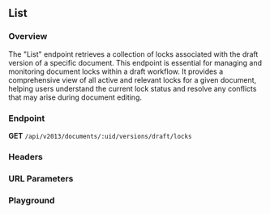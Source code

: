 ## List

### Overview

The "List" endpoint retrieves a collection of locks associated with the draft version of a specific document. This endpoint is essential for managing and monitoring document locks within a draft workflow. It provides a comprehensive view of all active and relevant locks for a given document, helping users understand the current lock status and resolve any conflicts that may arise during document editing.


### Endpoint
**GET** `/api/v2013/documents/:uid/versions/draft/locks`

### Headers
<!--@include: @/../components/common/header/authorization-realm.md-->

### URL Parameters
<!--@include: @/../components/common/url/uid.md-->

### Playground

<SwaggerUI :swaggerSpecs="swaggerListSpecs" />